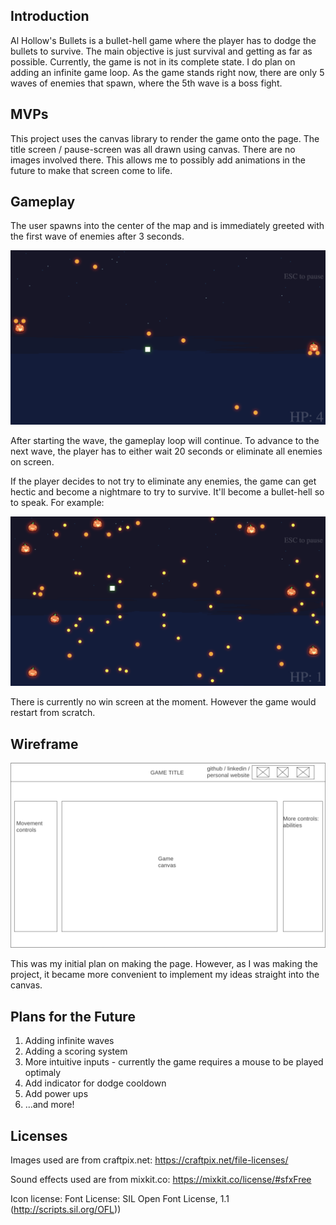 ## Introduction
Al Hollow's Bullets is a bullet-hell game where the player has to dodge the bullets to survive. The main objective is just survival and getting as far as possible. Currently, the game is not in its complete state. I do plan on adding an infinite game loop. As the game stands right now, there are only 5 waves of enemies that spawn, where the 5th wave is a boss fight. 

## MVPs

This project uses the canvas library to render the game onto the page. The title screen / pause-screen was all drawn using canvas. There are no images involved there. This allows me to possibly add animations in the future to make that screen come to life.

## Gameplay

The user spawns into the center of the map and is immediately greeted with the first wave of enemies after 3 seconds.

![1st wave image][1stWave]

After starting the wave, the gameplay loop will continue. To advance to the next wave, the player has to either wait 20 seconds or eliminate all enemies on screen.

If the player decides to not try to eliminate any enemies, the game can get hectic and become a nightmare to try to survive. It'll become a bullet-hell so to speak. For example:

![bullet-Hell image][bulletHell]

There is currently no win screen at the moment. However the game would restart from scratch.

## Wireframe

![ :sad: can't load image][wireframe]

This was my initial plan on making the page. However, as I was making the project, it became more convenient to implement my ideas straight into the canvas.

## Plans for the Future

 1. Adding infinite waves
 2. Adding a scoring system
 3. More intuitive inputs - currently the game requires a mouse to be played optimaly
 4. Add indicator for dodge cooldown
 5. Add power ups
 6. ...and more!

## Licenses

Images used are from craftpix.net: https://craftpix.net/file-licenses/

Sound effects used are from mixkit.co: https://mixkit.co/license/#sfxFree

Icon license: Font License: SIL Open Font License, 1.1 (http://scripts.sil.org/OFL))

[wireframe]: ./images/readMeImages/wireframe.png
[1stWave]: ./images/readMeImages/1stWaveImage.png
[bulletHell]: ./images/readMeImages/bulletHell.png
